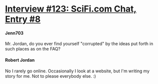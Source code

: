 # [Interview #123: SciFi.com Chat, Entry #8](https://www.theoryland.com/intvmain.php?i=123#8)

#### Jenn703

Mr. Jordan, do you ever find yourself "corrupted" by the ideas put forth in such places as on the FAQ?

#### Robert Jordan

No I rarely go online. Occasionally I look at a website, but I'm writing my story for me. Not to please everybody else. :)

